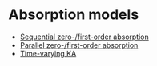 # Absorption models

- [Sequential zero-/first-order absorption](sequential.md)
- [Parallel zero-/first-order absorption](parallel.md)
- [Time-varying KA](time-varying-ka.md)
